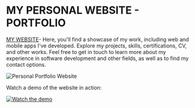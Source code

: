 # MY PERSONAL WEBSITE - PORTFOLIO

[MY WEBSITE]( https://alteakapxhiu.github.io/PersonalWebsite/#!)- Here, you'll find a showcase of my work, including web and mobile apps I've developed. Explore my projects, skills, certifications, CV, and other works. Feel free to get in touch to learn more about my experience in software development and other fields, as well as to find my contact options.


![Personal Portfolio Website](https://i.imghippo.com/files/77peF1722764893.png)

Watch a demo of the website in action:

[![Watch the demo](https://img.youtube.com/vi/RsNB99HGBPY/maxresdefault.jpg)](https://www.youtube.com/watch?v=RsNB99HGBPY)